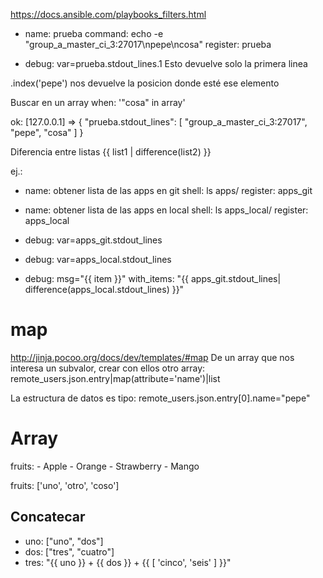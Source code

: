 https://docs.ansible.com/playbooks_filters.html

  - name: prueba
    command: echo -e "group_a_master_ci_3:27017\npepe\ncosa"
    register: prueba

  - debug: var=prueba.stdout_lines.1
Esto devuelve solo la primera linea

.index('pepe') nos devuelve la posicion donde esté ese elemento


Buscar en un array
when: '"cosa" in array'




ok: [127.0.0.1] => {
    "prueba.stdout_lines": [
        "group_a_master_ci_3:27017", 
        "pepe", 
        "cosa"
    ]
}



Diferencia entre listas
{{ list1 | difference(list2) }}

ej.:

  - name: obtener lista de las apps en git
    shell: ls apps/
    register: apps_git

  - name: obtener lista de las apps en local
    shell: ls apps_local/
    register: apps_local

  - debug: var=apps_git.stdout_lines
  - debug: var=apps_local.stdout_lines
  - debug: msg="{{ item }}"
    with_items: "{{ apps_git.stdout_lines| difference(apps_local.stdout_lines) }}"



# map
http://jinja.pocoo.org/docs/dev/templates/#map
De un array que nos interesa un subvalor, crear con ellos otro array:
remote_users.json.entry|map(attribute='name')|list

La estructura de datos es tipo:
remote_users.json.entry[0].name="pepe"


# Array
fruits:
    - Apple
    - Orange
    - Strawberry
    - Mango

fruits: ['uno', 'otro', 'coso']


## Concatecar
 - uno: ["uno", "dos"]
 - dos: ["tres", "cuatro"]
 - tres: "{{ uno }} + {{ dos }} + {{ [ 'cinco', 'seis' ] }}"
